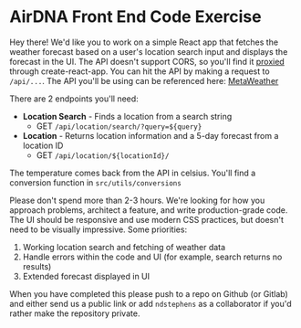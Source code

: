 # AirDNA Front End Code Exercise

Hey there! We'd like you to work on a simple React app that fetches the weather forecast based on a user's location search input and displays the forecast in the UI. The API doesn't support CORS, so you'll find it [proxied](https://create-react-app.dev/docs/proxying-api-requests-in-development) through create-react-app. You can hit the API by making a request to `/api/...`.
The API you'll be using can be referenced here: [MetaWeather](https://www.metaweather.com/api/)

There are 2 endpoints you'll need:

- **Location Search** - Finds a location from a search string
  - GET `/api/location/search/?query=${query}`
- **Location** - Returns location information and a 5-day forecast from a location ID
  - GET `/api/location/${locationId}/`

The temperature comes back from the API in celsius. You'll find a conversion function in `src/utils/conversions`

Please don't spend more than 2-3 hours. We're looking for how you approach problems, architect a feature, and write production-grade code.  The UI should be responsive and use modern CSS practices, but doesn't need to be visually impressive. Some priorities:

1. Working location search and fetching of weather data
2. Handle errors within the code and UI (for example, search returns no results)
3. Extended forecast displayed in UI

When you have completed this please push to a repo on Github (or Gitlab) and either send us a public link or add `ndstephens` as a collaborator if you'd rather make the repository private.